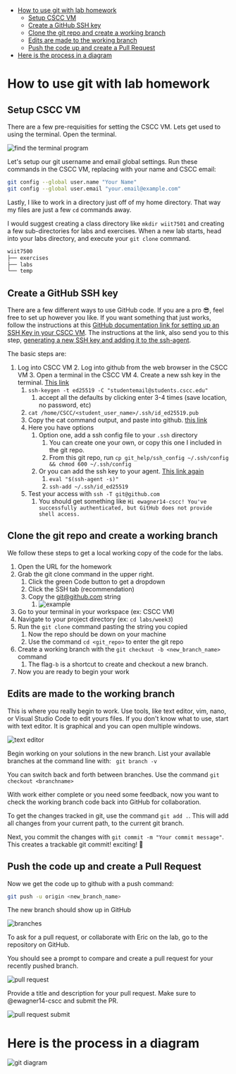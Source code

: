 - [How to use git with lab homework](#how-to-use-git-with-lab-homework)
  - [Setup CSCC VM](#setup-cscc-vm)
  - [Create a GitHub SSH key](#create-a-github-ssh-key)
  - [Clone the git repo and create a working branch](#clone-the-git-repo-and-create-a-working-branch)
  - [Edits are made to the working branch](#edits-are-made-to-the-working-branch)
  - [Push the code up and create a Pull Request](#push-the-code-up-and-create-a-pull-request)
- [Here is the process in a diagram](#here-is-the-process-in-a-diagram)

# How to use git with lab homework

## Setup CSCC VM

There are a few pre-requisities for setting the CSCC VM. Lets get used to using the terminal. Open the terminal.

![find the terminal program](./static/cscc_term.png)

Let's setup our git username and email global settings. Run these commands in the CSCC VM, replacing with your name and CSCC email:

```bash
git config --global user.name "Your Name"
git config --global user.email "your.email@example.com"
```

Lastly, I like to work in a directory just off of my home directory. That way my files are just a few ```cd``` commands away.

I would suggest creating a class directory like ```mkdir wiit7501``` and creating a few sub-directories for labs and exercises. When a new lab starts, head into your labs directory, and execute your ```git clone``` command.

```bash
wiit7500
├── exercises
├── labs
└── temp
```


## Create a GitHub SSH key

There are a few different ways to use GitHub code. If you are a pro :sunglasses:, feel free to set up however you like. If you want something that just works, follow the instructions at this [GitHub documentation link for setting up an SSH Key in your CSCC VM](https://docs.github.com/en/authentication/connecting-to-github-with-ssh/adding-a-new-ssh-key-to-your-github-account?platform=linux). The instructions at the link, also send you to this step, [generating a new SSH key and adding it to the ssh-agent](https://docs.github.com/en/authentication/connecting-to-github-with-ssh/generating-a-new-ssh-key-and-adding-it-to-the-ssh-agent).

The basic steps are:

 1. Log into CSCC VM
    2. Log into github from the web browser in the CSCC VM
    3. Open a terminal in the CSCC VM
    4. Create a new ssh key in the terminal. [This link](https://docs.github.com/en/authentication/connecting-to-github-with-ssh/generating-a-new-ssh-key-and-adding-it-to-the-ssh-agent)
       1. ```ssh-keygen -t ed25519 -C "studentemail@students.cscc.edu"```
          1. accept all the defaults by clicking enter 3-4 times (save location, no password, etc)
       2. ```cat /home/CSCC/<student_user_name>/.ssh/id_ed25519.pub```
       3. Copy the cat command output, and paste into github. [this link](https://docs.github.com/en/authentication/connecting-to-github-with-ssh/adding-a-new-ssh-key-to-your-github-account?platform=linux)
    5. Here you have options
       1. Option one, add a ssh config file to your ```.ssh``` directory
          1. You can create one your own, or copy this one I included in the git repo.
          2. From this git repo, run ```cp git_help/ssh_config ~/.ssh/config && chmod 600 ~/.ssh/config```
       2. Or you can add the ssh key to your agent. [This link again](https://docs.github.com/en/authentication/connecting-to-github-with-ssh/generating-a-new-ssh-key-and-adding-it-to-the-ssh-agent)
          1. ```eval "$(ssh-agent -s)"```
          2. ```ssh-add ~/.ssh/id_ed25519```
    6. Test your access with ```ssh -T git@github.com```
       1. You should get something like ```Hi ewagner14-cscc! You've successfully authenticated, but GitHub does not provide shell access.```

## Clone the git repo and create a working branch

We follow these steps to get a local working copy of the code for the labs.

1. Open the URL for the homework
2. Grab the git clone command in the upper right.
    1. Click the green Code button to get a dropdown
    2. Click the SSH tab (recommendation)
    3. Copy the git@github.com string
        1. ![example](./static/git_clone.png)
3. Go to your terminal in your workspace (ex: CSCC VM)
4. Navigate to your project directory (ex: ```cd labs/week3```)
5. Run the ```git clone``` command pasting the string you copied
    1. Now the repo should be down on your machine
    2. Use the command ```cd <git_repo>``` to enter the git repo
6. Create a working branch with the ```git checkout -b <new_branch_name>``` command
   1. The flag```-b``` is a shortcut to create and checkout a new branch.
7. Now you are ready to begin your work

## Edits are made to the working branch

This is where you really begin to work. Use tools, like text editor, vim, nano, or Visual Studio Code to edit yours files. If you don't know what to use, start with text editor. It is graphical and you can open multiple windows.

![text editor](./static/texteditor.png)

Begin working on your solutions in the new branch. List your available branches at the command line with: ``` git branch -v```

You can switch back and forth between branches. Use the command ```git checkout <branchname>```

With work either complete or you need some feedback, now you want to check the working branch code back into GitHub for collaboration.

To get the changes tracked in git, use the command ```git add .```. This will add all changes from your current path, to the current git branch.

Next, you commit the changes with ```git commit -m "Your commit message"```. This creates a trackable git commit! exciting! 🎉

## Push the code up and create a Pull Request

Now we get the code up to github with a push command:

```bash
git push -u origin <new_branch_name>
```

The new branch should show up in GitHub

![branches](./static/branches.png)

To ask for a pull request, or collaborate with Eric on the lab, go to the repository on GitHub.

You should see a prompt to compare and create a pull request for your recently pushed branch.

![pull request](./static/pr.png)

Provide a title and description for your pull request. Make sure to @ewagner14-cscc and submit the PR.

![pull request submit](./static/pr2.png)

# Here is the process in a diagram

![git diagram](./static/index.svg)